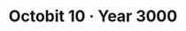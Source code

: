---
layout: post
title: "Octobit 10 · Year 3000"
resource: 10_year_3k
extension: png
tag: [still, octobit, octobit-2019, pixel-art]
---